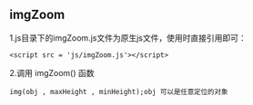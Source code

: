 ## imgZoom  
1.js目录下的imgZoom.js文件为原生js文件，使用时直接引用即可： 
```
<script src = 'js/imgZoom.js'></script>
```
   2.调用 imgZoom() 函数
```
img(obj , maxHeight , minHeight);obj 可以是任意定位的对象
```

	

